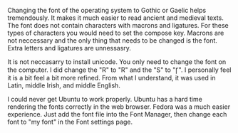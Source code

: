 Changing the font of the operating system to Gothic or Gaelic helps tremendously. It makes it much easier to read ancient and medieval texts. The font does not contain characters with macrons and ligatures. For these types of characters you would need to set the compose key. Macrons are not neccessary and the only thing that needs to be changed is the font. Extra letters and ligatures are unnessasry.

It is not neccasarry to install unicode. You only need to change the font on the computer. I did change the "R" to "R" and the "S" to "Ꞅ". I personally feel it is a bit feel a bit more refined. From what I understand, it was used in Latin, middle Irish, and middle English.

I could never get Ubuntu to work properly. Ubuntu has a hard time rendering the fonts correctly in the web browser. Fedora was a much easier experience. Just add the font file into the Font Manager, then change each font to "my font" in the Font settings page.
